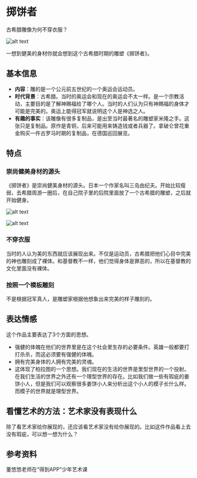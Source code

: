# 掷饼者

古希腊雕像为何不穿衣服？

![alt text](https://7765-wechatcloud-79m2p-1259642785.tcb.qcloud.la/arts/%E6%8E%B7%E9%A5%BC%E8%80%85/1.jpg?sign=726d4216860dc374fd91603d3fe7dc79&t=1596591559)

一想到健美的身材你就会想到这个古希腊时期的雕塑《掷饼者》。

## 基本信息

- **内容**：雕的是一个公元前五世纪的一个奥运会运动员。
- **时代背景**：古希腊。当时的奥运会和现在的奥运会不太一样。是一个宗教活动，主要目的是了解神赐福给了哪个人。当时的人们认为只有神赐福的身体才可能是完美的。奥运上能得冠军就说明这个人是神选之人。
- **有趣的事实**：该雕像有很多复制品，是出至当时最著名的雕塑家米隆之手。这张只是复制品。原作是青铜，后来可能用来铸造钱或者兵器了。拿破仑曾花重金购买一件古罗马时期的复制品，在德国巡回展览。
  
## 特点

### 崇尚健美身材的源头

《掷饼者》是崇尚健美身材的源头。日本一个作家名叫三岛由纪夫。开始比较瘦弱，去希腊周游一圈后，在自己院子里的后院里面放了一个古希腊的雕塑，之后就开始健身。

![alt text](https://7765-wechatcloud-79m2p-1259642785.tcb.qcloud.la/arts/%E6%8E%B7%E9%A5%BC%E8%80%85/2.jpg?sign=518ea5fcf2915efb63220b78371a4c7b&t=1596591572)

![alt text](https://7765-wechatcloud-79m2p-1259642785.tcb.qcloud.la/arts/%E6%8E%B7%E9%A5%BC%E8%80%85/3.jpg?sign=ea753323d026ed11791ebc49ca77f90b&t=1596591593)

### 不穿衣服

当时的人认为美的东西就应该展现出来。不仅是运动员，古希腊把他们心目中完美的神也雕刻成了裸体。和基督教不一样，他们觉得身体是罪恶的，所以在基督教的文化里面没有裸体。

### 按照一个模板雕刻

不是根据冠军真人，是雕塑家根据他想象出来完美的样子雕刻的。

## 表达情感

这个作品主要表达了3个方面的思想。

- 强健的体魄在他们的世界里是在这个社会里生存的必要条件。英雄一般都要打打杀杀，而这必须要有强健的体魄。
- 拥有完美身体的人拥有完美的灵魂。
- 这体现了柏拉图的一个思想。我们现在的生活的世界是里型世界的一个投射。在我们生活的世界之外还有一个理型世界的存在。比如我们做一些有瑕疵的姜饼小人，但是我们可以观察很多姜饼小人来分析出这个小人的模子长什么样。而模子的世界就是理型世界。
  
## 看懂艺术的方法：艺术家没有表现什么

除了看艺术家给你展现的，还应该看艺术家没有给你展现的。比如这件作品看上去没有瑕疵，可以想一想为什么？

## 参考资料

董悠悠老师在“得到APP”少年艺术课

